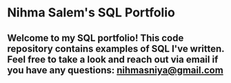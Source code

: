 # Nihma Salem's SQL Portfolio

## Welcome to my SQL portfolio! This code repository contains examples of SQL I've written. Feel free to take a look and reach out via email if you have any questions: nihmasniya@gmail.com
